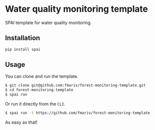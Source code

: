 # Water quality monitoring template

SPAI template for water quality monitoring.

## Installation

```sh
pip install spai
```

## Usage

You can clone and run the template.

```sh
$ git clone git@github.com:fmariv/forest-monitoring-template.git
$ cd forest-monitoring-template
$ spai run
```

Or run it directly from the `CLI`.

```sh
$ spai run -t https://github.com/fmariv/forest-monitoring-template
```

As easy as that!
